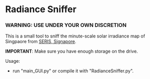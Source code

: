 # Radiance Sniffer

###  WARNING: USE UNDER YOUR OWN DISCRETION

This is a small tool to sniff the minute-scale solar irradiance map of Singpaore from [SERIS, Signapore](http://www.seris.nus.edu.sg). 

**IMPORTANT**: Make sure you have enough storage on the drive. 

Usage:
- run "main_GUI.py" or compile it with "RadianceSniffer.py". 

